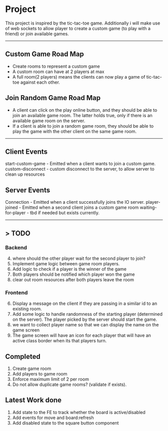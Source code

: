 # Project 

This project is inspired by the tic-tac-toe game.
Additionally i will make use of web sockets to allow player to create a custom game (to play with a friend) or join available games. 

--- 

## Custom Game Road Map
- Create rooms to represent a custom game
- A custom room can have at 2 players at max 
- A full room(2 players) means the clients can now play a game of tic-tac-toe against each other.


## Join Random Game Road Map
- A client can click on the play online button, and they should be able to join an available game room. The latter holds true, only if there is an available game room on the server. 
- If a client is able to join a random game room, they should be able to play the game with the other client on the same game room. 

--- 


## Client Events

start-custom-game - Emitted when a client wants to join a custom game.
custom-disconnect - custom disconnect to the server, to allow server to clean up resources
 

## Server Events
Connection - Emitted when a client successfully joins the IO server.
player-joined - Emitted when a second client joins a custom game room
waiting-for-player - tbd if needed but exists currently.

--- 

## > TODO

### Backend
4. where should the other player wait for the second player to join?
1. Implement game logic between game room players. 
2. Add logic to check if a player is the winner of the game 
3. Both players should be notified which player won the game 
5. clear out room resources after both players leave the room

### Frontend
6. Display a message on the client if they are passing in a similar id to an existing room. 
7. Add some logic to handle randomness of the starting player (determined on the server). The player picked by the server should start the game. 
8. we want to collect player name so that we can display the name on the game screen
9. The game screen will have an icon for each player that will have an active class border when its that players turn. 


## Completed 
1. Create game room 
2. Add players to game room 
3. Enforce maximum limit of 2 per room
4. Do not allow duplicate game rooms? (validate if exists). 





## Latest Work done
1. Add state to the FE to track whether the board is active/disabled 
2. Add events for move and board:refresh  
3. Add disabled state to the square button component




